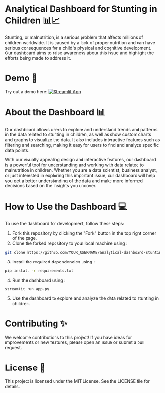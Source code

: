 # Analytical Dashboard for Stunting in Children 📊📈
Stunting, or malnutrition, is a serious problem that affects millions of children worldwide. It is caused by a lack of proper nutrition and can have serious consequences for a child's physical and cognitive development. Our dashboard aims to raise awareness about this issue and highlight the efforts being made to address it.

# Demo 🎉
Try out a demo here: [![Streamlit App](https://static.streamlit.io/badges/streamlit_badge_black_white.svg)](https://stunting.streamlit.app/)

# About the Dashboard 📊
Our dashboard allows users to explore and understand trends and patterns in the data related to stunting in children, as well as show custom charts and graphs to visualize the data. It also includes interactive features such as filtering and searching, making it easy for users to find and analyze specific data points.

With our visually appealing design and interactive features, our dashboard is a powerful tool for understanding and working with data related to malnutrition in children. Whether you are a data scientist, business analyst, or just interested in exploring this important issue, our dashboard will help you get a better understanding of the data and make more informed decisions based on the insights you uncover.

# How to Use the Dashboard 💻
To use the dashboard for development, follow these steps:
1. Fork this repository by clicking the "Fork" button in the top right corner of the page.
2. Clone the forked repository to your local machine using :

``` bash
git clone https://github.com/YOUR_USERNAME/analytical-dashboard-stunting.git
```

3. Install the required dependencies using :

``` bash
pip install -r requirements.txt
```
4. Run the dashboard using :

``` bash
streamlit run app.py
```

5. Use the dashboard to explore and analyze the data related to stunting in children.

# Contributing ✨
We welcome contributions to this project! If you have ideas for improvements or new features, please open an issue or submit a pull request.

# License 📝
This project is licensed under the MIT License. See the LICENSE file for details.
